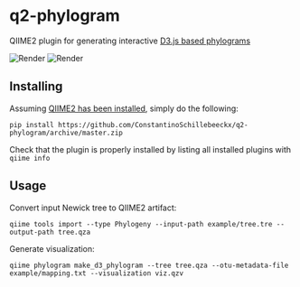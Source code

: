 # q2-phylogram

QIIME2 plugin for generating interactive [D3.js based phylograms](https://github.com/ConstantinoSchillebeeckx/phylogram_d3)

![Render](https://rawgit.com/ConstantinoSchillebeeckx/phylogram_d3/master/tree_rect.png "Rectangular tree type")
![Render](https://rawgit.com/ConstantinoSchillebeeckx/phylogram_d3/master/tree_radial.png "Radial tree type")

## Installing

Assuming [QIIME2 has been installed](https://github.com/qiime2/qiime2/wiki/Installing-and-using-QIIME-2), simply do the following:

```pip install https://github.com/ConstantinoSchillebeeckx/q2-phylogram/archive/master.zip```

Check that the plugin is properly installed by listing all installed plugins with `qiime info`

## Usage

Convert input Newick tree to QIIME2 artifact:

```qiime tools import --type Phylogeny --input-path example/tree.tre --output-path tree.qza```

Generate visualization:

```qiime phylogram make_d3_phylogram --tree tree.qza --otu-metadata-file example/mapping.txt --visualization viz.qzv```

